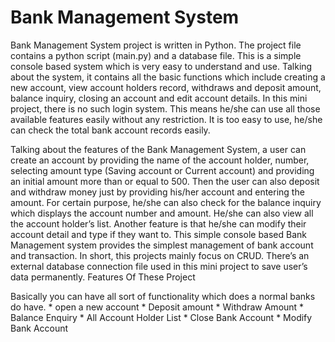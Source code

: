 # Bank Management System

Bank Management System project is written in Python. The project file contains a python script (main.py) and a database file. This is a simple console based system which is very easy to understand and use. Talking about the system, it contains all the basic functions which include creating a new account, view account holders record, withdraws and deposit amount, balance inquiry, closing an account and edit account details. In this mini project, there is no such login system. This means he/she can use all those available features easily without any restriction. It is too easy to use, he/she can check the total bank account records easily.

Talking about the features of the Bank Management System, a user can create an account by providing the name of the account holder, number, selecting amount type (Saving account or Current account) and providing an initial amount more than or equal to 500. Then the user can also deposit and withdraw money just by providing his/her account and entering the amount. For certain purpose, he/she can also check for the balance inquiry which displays the account number and amount. He/she can also view all the account holder’s list. Another feature is that he/she can modify their account detail and type if they want to.
This simple console based Bank Management system provides the simplest management of bank account and transaction. In short, this projects mainly focus on CRUD. There’s an external database connection file used in this mini project to save user’s data permanently.
Features Of These Project

Basically you can have all sort of functionality which does a normal banks do have.
    * open a new account
    * Deposit amount
    * Withdraw Amount
    * Balance Enquiry
    * All Account Holder List
    * Close Bank Account
    * Modify Bank Account

